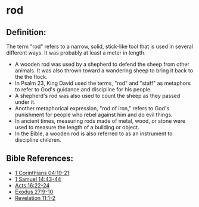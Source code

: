 # rod #

## Definition: ##

The term "rod" refers to a narrow, solid, stick-like tool that is used in several different ways. It was probably at least a meter in length.

* A wooden rod was used by a shepherd to defend the sheep from other animals. It was also thrown toward a wandering sheep to bring it back to the the flock.
* In Psalm 23, King David used the terms, "rod" and "staff" as metaphors to refer to God's guidance and discipline for his people.
* A shepherd's rod was also used to count the sheep as they passed under it.
* Another metaphorical expression, "rod of iron," refers to God's punishment for people who rebel against him and do evil things.
* In ancient times, measuring rods made of metal, wood, or stone were used to measure the length of a building or object.
* In the Bible, a wooden rod is also referred to as an instrument to discipline children.



## Bible References: ##

* [1 Corinthians 04:19-21](en/tn/1co/help/04/19)
* [1 Samuel 14:43-44](en/tn/1sa/help/14/43)
* [Acts 16:22-24](en/tn/act/help/16/22)
* [Exodus 27:9-10](en/tn/exo/help/27/09)
* [Revelation 11:1-2](en/tn/rev/help/11/01)